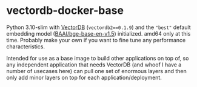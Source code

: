 # vectordb-docker-base

Python 3.10-slim with [VectorDB](https://github.com/kagisearch/vectordb) (`vectordb2==0.1.9`) and the `"best"` default embedding model ([BAAI/bge-base-en-v1.5](https://huggingface.co/BAAI/bge-base-en-v1.5)) initialized. amd64 only at this time. Probably make your own if you want to fine tune any performance characteristics.

Intended for use as a base image to build other applications on top of, so any independent application that needs VectorDB (and whoof I have a number of usecases here) can pull one set of enormous layers and then only add minor layers on top for each application/deployment.